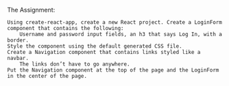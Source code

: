 The Assignment:
 
    Using create-react-app, create a new React project. Create a LoginForm component that contains the following:
        Username and password input fields, an h3 that says Log In, with a border.
    Style the component using the default generated CSS file.
    Create a Navigation component that contains links styled like a navbar.
        The links don’t have to go anywhere.
    Put the Navigation component at the top of the page and the LoginForm in the center of the page.
